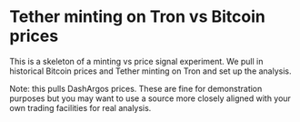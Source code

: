 # Tether minting on Tron vs Bitcoin prices

This is a skeleton of a minting vs price signal experiment.
We pull in historical Bitcoin prices and Tether minting on Tron and set up the analysis.

Note: this pulls DashArgos prices. These are fine for demonstration purposes but you may want to use
a source more closely aligned with your own trading facilities for real analysis.
